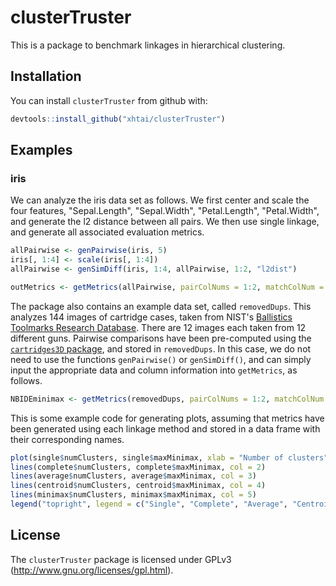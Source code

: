 
<!-- README.md is generated from README.Rmd. Please edit that file -->
clusterTruster
==============

This is a package to benchmark linkages in hierarchical clustering.

Installation
------------

You can install `clusterTruster` from github with:

``` r
devtools::install_github("xhtai/clusterTruster")
```

Examples
--------

### iris

We can analyze the iris data set as follows. We first center and scale the four features, "Sepal.Length", "Sepal.Width", "Petal.Length", "Petal.Width", and generate the l2 distance between all pairs. We then use single linkage, and generate all associated evaluation metrics.

``` r
allPairwise <- genPairwise(iris, 5)
iris[, 1:4] <- scale(iris[, 1:4])
allPairwise <- genSimDiff(iris, 1:4, allPairwise, 1:2, "l2dist")

outMetrics <- getMetrics(allPairwise, pairColNums = 1:2, matchColNum = 3, distSimCol = "l2dist", linkage = "single")
```

The package also contains an example data set, called `removedDups`. This analyzes 144 images of cartridge cases, taken from NIST's [Ballistics Toolmarks Research Database](https://tsapps.nist.gov/NRBTD). There are 12 images each taken from 12 different guns. Pairwise comparisons have been pre-computed using the [`cartridges3D` package](https://github.com/xhtai/cartridges3D), and stored in `removedDups`. In this case, we do not need to use the functions `genPairwise()` or `genSimDiff()`, and can simply input the appropriate data and column information into `getMetrics`, as follows.

``` r
NBIDEminimax <- getMetrics(removedDups, pairColNums = 1:2, matchColNum = "match", distSimCol = "corrMax", linkage = "minimax", dist = FALSE) 
```

This is some example code for generating plots, assuming that metrics have been generated using each linkage method and stored in a data frame with their corresponding names.

``` r
plot(single$numClusters, single$maxMinimax, xlab = "Number of clusters", ylab = "Max minimax radius", main = "Max minimax radius", type = "l")
lines(complete$numClusters, complete$maxMinimax, col = 2)
lines(average$numClusters, average$maxMinimax, col = 3)
lines(centroid$numClusters, centroid$maxMinimax, col = 4)
lines(minimax$numClusters, minimax$maxMinimax, col = 5)
legend("topright", legend = c("Single", "Complete", "Average", "Centroid", "Minimax"), col = 1:5, lty = c(1, 1, 1, 1, 1))
```

License
-------

The `clusterTruster` package is licensed under GPLv3 (<http://www.gnu.org/licenses/gpl.html>).
